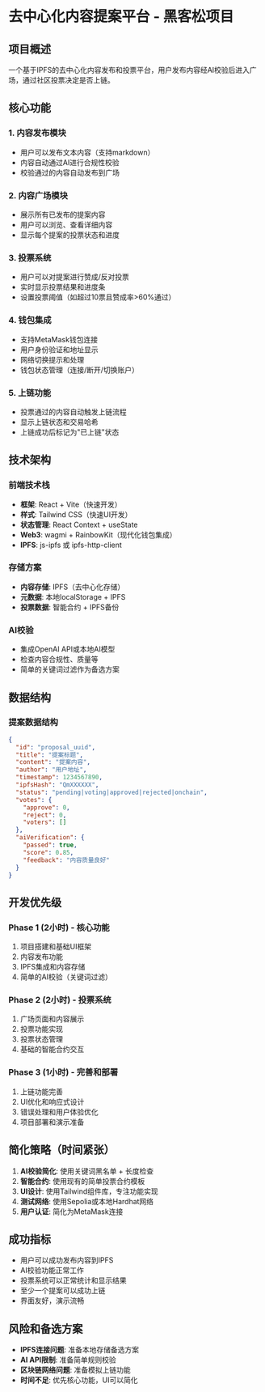 # 去中心化内容提案平台 - 黑客松项目

## 项目概述
一个基于IPFS的去中心化内容发布和投票平台，用户发布内容经AI校验后进入广场，通过社区投票决定是否上链。

## 核心功能

### 1. 内容发布模块
- 用户可以发布文本内容（支持markdown）
- 内容自动通过AI进行合规性校验
- 校验通过的内容自动发布到广场

### 2. 内容广场模块
- 展示所有已发布的提案内容
- 用户可以浏览、查看详细内容
- 显示每个提案的投票状态和进度

### 3. 投票系统
- 用户可以对提案进行赞成/反对投票
- 实时显示投票结果和进度条
- 设置投票阈值（如超过10票且赞成率>60%通过）

### 4. 钱包集成
- 支持MetaMask钱包连接
- 用户身份验证和地址显示
- 网络切换提示和处理
- 钱包状态管理（连接/断开/切换账户）

### 5. 上链功能
- 投票通过的内容自动触发上链流程
- 显示上链状态和交易哈希
- 上链成功后标记为"已上链"状态

## 技术架构

### 前端技术栈
- **框架**: React + Vite（快速开发）
- **样式**: Tailwind CSS（快速UI开发）
- **状态管理**: React Context + useState
- **Web3**: wagmi + RainbowKit（现代化钱包集成）
- **IPFS**: js-ipfs 或 ipfs-http-client

### 存储方案
- **内容存储**: IPFS（去中心化存储）
- **元数据**: 本地localStorage + IPFS
- **投票数据**: 智能合约 + IPFS备份

### AI校验
- 集成OpenAI API或本地AI模型
- 检查内容合规性、质量等
- 简单的关键词过滤作为备选方案

## 数据结构

### 提案数据结构
```json
{
  "id": "proposal_uuid",
  "title": "提案标题",
  "content": "提案内容",
  "author": "用户地址",
  "timestamp": 1234567890,
  "ipfsHash": "QmXXXXXX",
  "status": "pending|voting|approved|rejected|onchain",
  "votes": {
    "approve": 0,
    "reject": 0,
    "voters": []
  },
  "aiVerification": {
    "passed": true,
    "score": 0.85,
    "feedback": "内容质量良好"
  }
}
```

## 开发优先级

### Phase 1 (2小时) - 核心功能
1. 项目搭建和基础UI框架
2. 内容发布功能
3. IPFS集成和内容存储
4. 简单的AI校验（关键词过滤）

### Phase 2 (2小时) - 投票系统
1. 广场页面和内容展示
2. 投票功能实现
3. 投票状态管理
4. 基础的智能合约交互

### Phase 3 (1小时) - 完善和部署
1. 上链功能完善
2. UI优化和响应式设计
3. 错误处理和用户体验优化
4. 项目部署和演示准备

## 简化策略（时间紧张）

1. **AI校验简化**: 使用关键词黑名单 + 长度检查
2. **智能合约**: 使用现有的简单投票合约模板
3. **UI设计**: 使用Tailwind组件库，专注功能实现
4. **测试网络**: 使用Sepolia或本地Hardhat网络
5. **用户认证**: 简化为MetaMask连接

## 成功指标
- 用户可以成功发布内容到IPFS
- AI校验功能正常工作
- 投票系统可以正常统计和显示结果
- 至少一个提案可以成功上链
- 界面友好，演示流畅

## 风险和备选方案
- **IPFS连接问题**: 准备本地存储备选方案
- **AI API限制**: 准备简单规则校验
- **区块链网络问题**: 准备模拟上链功能
- **时间不足**: 优先核心功能，UI可以简化